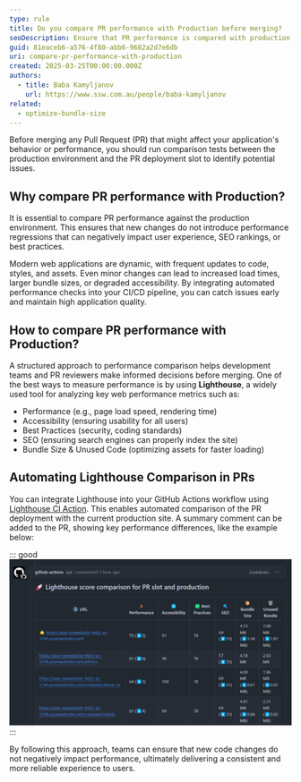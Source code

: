 ```yaml
---
type: rule
title: Do you compare PR performance with Production before merging?
seoDescription: Ensure that PR performance is compared with production to maintain web quality and prevent regressions.
guid: 81eaceb6-a576-4f80-abb6-9682a2d7e6db
uri: compare-pr-performance-with-production
created: 2025-03-25T00:00:00.000Z
authors:
  - title: Baba Kamyljanov
    url: https://www.ssw.com.au/people/baba-kamyljanov
related:
  - optimize-bundle-size
---
```


Before merging any Pull Request (PR) that might affect your application's behavior or performance, you should run comparison tests between the production environment and the PR deployment slot to identify potential issues.

<!--endintro-->

## Why compare PR performance with Production?

It is essential to compare PR performance against the production environment. This ensures that new changes do not introduce performance regressions that can negatively impact user experience, SEO rankings, or best practices.

Modern web applications are dynamic, with frequent updates to code, styles, and assets. Even minor changes can lead to increased load times, larger bundle sizes, or degraded accessibility. By integrating automated performance checks into your CI/CD pipeline, you can catch issues early and maintain high application quality.

## How to compare PR performance with Production?

A structured approach to performance comparison helps development teams and PR reviewers make informed decisions before merging. One of the best ways to measure performance is by using **Lighthouse**, a widely used tool for analyzing key web performance metrics such as:

* Performance (e.g., page load speed, rendering time)
* Accessibility (ensuring usability for all users)
* Best Practices (security, coding standards)
* SEO (ensuring search engines can properly index the site)
* Bundle Size & Unused Code (optimizing assets for faster loading)

## Automating Lighthouse Comparison in PRs

You can integrate Lighthouse into your GitHub Actions workflow using [Lighthouse CI Action](https://github.com/treosh/lighthouse-ci-action). This enables automated comparison of the PR deployment with the current production site. A summary comment can be added to the PR, showing key performance differences, like the example below:

::: good  
![Figure: Lighthouse comparison summary is added to PR comments](pr-comparison-with-prod.png)
:::

By following this approach, teams can ensure that new code changes do not negatively impact performance, ultimately delivering a consistent and more reliable experience to users.
